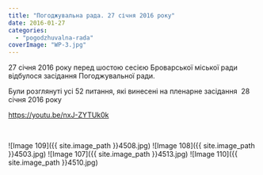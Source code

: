 ```yaml
---
title: "Погоджувальна рада. 27 січня 2016 року"
date: 2016-01-27
categories: 
  - "pogodzhuvalna-rada"
coverImage: "WP-3.jpg"
---
```


27 січня 2016 року перед шостою сесією Броварської міської ради відбулося засідання Погоджувальної ради.

Були розглянуті усі 52 питання, які винесені на пленарне засідання  28 січня 2016 року<!--more-->

https://youtu.be/nxJ-ZYTUk0k

 

![Image 109]({{ site.image_path }}4508.jpg)
![Image 108]({{ site.image_path }}4503.jpg)
![Image 107]({{ site.image_path }}4513.jpg)
![Image 110]({{ site.image_path }}4510.jpg)
